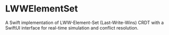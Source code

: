 # LWWElementSet
A Swift implementation of LWW-Element-Set (Last-Write-Wins) CRDT with a SwiftUI interface for real-time simulation and conflict resolution.
